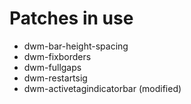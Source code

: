 # Patches in use
- dwm-bar-height-spacing
- dwm-fixborders
- dwm-fullgaps
- dwm-restartsig
- dwm-activetagindicatorbar (modified)
